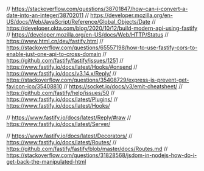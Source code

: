// https://stackoverflow.com/questions/38701847/how-can-i-convert-a-date-into-an-integer/38702011
// https://developer.mozilla.org/en-US/docs/Web/JavaScript/Reference/Global_Objects/Date
// https://developer.okta.com/blog/2020/10/12/build-modern-api-using-fastify
// https://developer.mozilla.org/en-US/docs/Web/HTTP/Status
// https://www.html.cn/dev/fastify.html
// https://stackoverflow.com/questions/65557198/how-to-use-fastify-cors-to-enable-just-one-api-to-cross-domain
// https://github.com/fastify/fastify/issues/1251
// https://www.fastify.io/docs/latest/Hooks/#onsend
// https://www.fastify.io/docs/v3.14.x/Reply/
// https://stackoverflow.com/questions/35408729/express-js-prevent-get-favicon-ico/35408810
// https://socket.io/docs/v3/emit-cheatsheet/
// https://github.com/fastify/help/issues/50
// https://www.fastify.io/docs/latest/Plugins/
// https://www.fastify.io/docs/latest/Hooks/

// https://www.fastify.io/docs/latest/Reply/#raw
// https://www.fastify.io/docs/latest/Server/

// https://www.fastify.io/docs/latest/Decorators/
// https://www.fastify.io/docs/latest/Routes/
// https://github.com/fastify/fastify/blob/master/docs/Routes.md
// https://stackoverflow.com/questions/31828568/jsdom-in-nodejs-how-do-i-get-back-the-manipulated-html





























